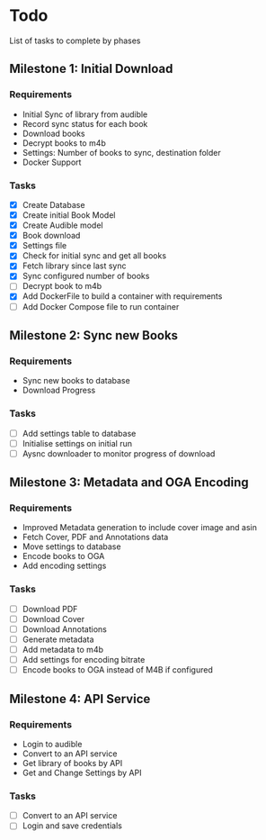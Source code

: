 # Todo

List of tasks to complete by phases

## Milestone 1: Initial Download

### Requirements

- Initial Sync of library from audible
- Record sync status for each book
- Download books
- Decrypt books to m4b
- Settings: Number of books to sync, destination folder
- Docker Support

### Tasks

- [x] Create Database
- [x] Create initial Book Model
- [x] Create Audible model
- [x] Book download
- [x] Settings file
- [x] Check for initial sync and get all books
- [x] Fetch library since last sync
- [x] Sync configured number of books
- [ ] Decrypt book to m4b
- [x] Add DockerFile to build a container with requirements
- [ ] Add Docker Compose file to run container

## Milestone 2: Sync new Books

### Requirements

- Sync new books to database
- Download Progress

### Tasks

- [ ] Add settings table to database
- [ ] Initialise settings on initial run
- [ ] Aysnc downloader to monitor progress of download

## Milestone 3: Metadata and OGA Encoding

### Requirements

- Improved Metadata generation to include cover image and asin
- Fetch Cover, PDF and Annotations data
- Move settings to database
- Encode books to OGA 
- Add encoding settings

### Tasks

- [ ] Download PDF
- [ ] Download Cover
- [ ] Download Annotations
- [ ] Generate metadata
- [ ] Add metadata to m4b
- [ ] Add settings for encoding bitrate
- [ ] Encode books to OGA instead of M4B if configured

## Milestone 4: API Service

### Requirements

- Login to audible
- Convert to an API service
- Get library of books by API
- Get and Change Settings by API

### Tasks

- [ ] Convert to an API service
- [ ] Login and save credentials
